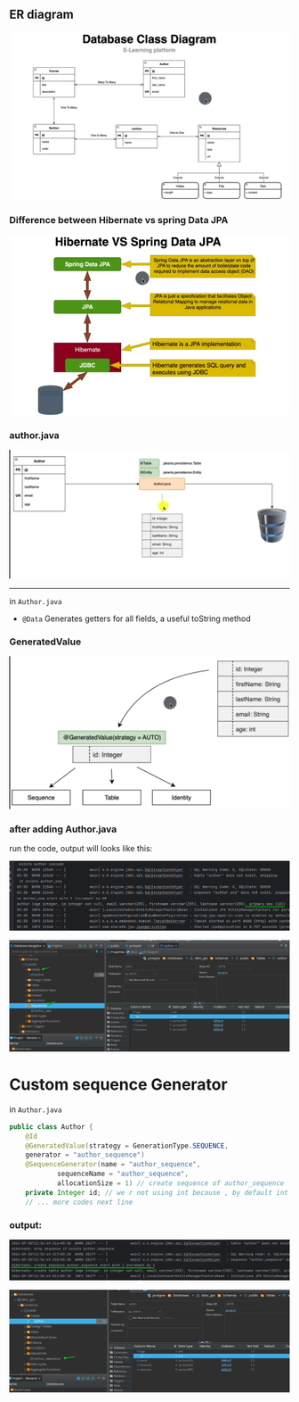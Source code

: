 ## ER diagram

![courseDiagram](./img/erDiagramScreenshot_20240930_112751.png)

### Difference between Hibernate vs spring Data JPA

![diff](./img/Screenshot_20240930_113545.png)

### author.java

![authorjava](./img/authorJavaERScreenshot_20240930_113918.png)

---

in `Author.java` 
- `@Data` Generates getters for all fields, a useful toString method

### GeneratedValue

![generatedValue](./img/generatedValueScreenshot_20240930_121952.png)

### after adding Author.java

run the code, output will looks like this:

![primary key](./img/primaryKeyScreenshot_20240930_123951.png)

![dbeaveer](./img/Screenshot_20240930_124043.png)

# Custom sequence Generator

in `Author.java`

``` java
public class Author {
    @Id
    @GeneratedValue(strategy = GenerationType.SEQUENCE,
    generator = "author_sequence")
    @SequenceGenerator(name = "author_sequence",
            sequenceName = "author_sequence",
            allocationSize = 1) // create sequence of author_sequence
    private Integer id; // we r not using int because , by default int = 0, Integer = null
    // ... more codes next line
```

### output:
![custom sequence](./img/authorSequenceScreenshot_20240930_125806.png)

![db](./img/dbAuthorSeqScreenshot_20240930_125949.png)


